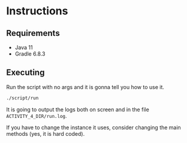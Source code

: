 # Instructions

## Requirements

- Java 11
- Gradle 6.8.3

## Executing

Run the script with no args and it is gonna tell you how to use it.

```sh
./script/run
```

It is going to output the logs both on screen and in the file `ACTIVITY_4_DIR/run.log`.

If you have to change the instance it uses, consider changing the main methods (yes, it is hard coded).
